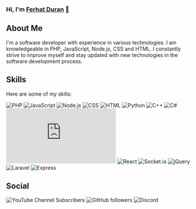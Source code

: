 ### Hi, I'm [Ferhat Duran](https://github.com/Ferhatduran55) 👋

## About Me

I'm a software developer with experience in various technologies. I am knowledgeable in PHP, JavaScript, Node.js, CSS and HTML. I constantly strive to improve myself and stay updated with new technologies in the software development process.

## Skills

Here are some of my skills:

![PHP](https://img.shields.io/badge/PHP-+2yrs-green?style=flat-square&logo=php)
![JavaScript](https://img.shields.io/badge/JavaScript-+4yrs-orange?style=flat-square&logo=javascript)
![Node.js](https://img.shields.io/badge/Node.js-+3yrs-yellow?style=flat-square&logo=node.js)
![CSS](https://img.shields.io/badge/CSS-+5yrs-maroon?style=flat-square&logo=css3)
![HTML](https://img.shields.io/badge/HTML-+5yrs-maroon?style=flat-square&logo=html5)
![Python](https://img.shields.io/badge/Python-+1yrs-<COLOR>?style=flat-square&logo=python)
![C++](https://img.shields.io/badge/C++-+1yrs-<COLOR>?style=flat-square&logo=c%2B%2B)
![C#](https://img.shields.io/badge/C%23-+2yrs-green?style=flat-square&logo=c-sharp)
![Vue.js](https://img.shields.io/badge/Vue.js-+1yrs-<COLOR>?style=flat-square&logo=vue.js)
![React](https://img.shields.io/badge/React-+0yrs-black?style=flat-square&logo=react)
![Socket.io](https://img.shields.io/badge/Socket.io-+2yrs-green?style=flat-square&logo=socket.io)
![jQuery](https://img.shields.io/badge/jQuery-+3yrs-yellow?style=flat-square&logo=jquery)
![Laravel](https://img.shields.io/badge/Laravel-+0yrs-black?style=flat-square&logo=laravel)
![Express](https://img.shields.io/badge/Express-+3yrs-yellow?style=flat-square&logo=express)

## Social

![YouTube Channel Subscribers](https://img.shields.io/youtube/channel/subscribers/UCvV7AVlKqeGYILMHxOvNoEg?style=social)
![GitHub followers](https://img.shields.io/github/followers/Ferhatduran55?style=social)
![Discord](https://img.shields.io/discord/1095484266177118240?label=Chat&logo=discord&style=social)
